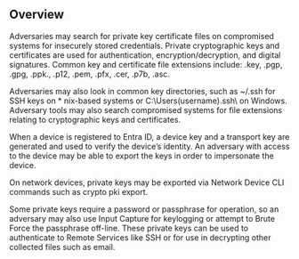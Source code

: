 ## Overview

Adversaries may search for private key certificate files on compromised systems for insecurely stored credentials. Private cryptographic keys and certificates are used for authentication, encryption/decryption, and digital signatures. Common key and certificate file extensions include: .key, .pgp, .gpg, .ppk., .p12, .pem, .pfx, .cer, .p7b, .asc.

Adversaries may also look in common key directories, such as ~/.ssh for SSH keys on * nix-based systems or C:\Users\(username)\.ssh\ on Windows. Adversary tools may also search compromised systems for file extensions relating to cryptographic keys and certificates.

When a device is registered to Entra ID, a device key and a transport key are generated and used to verify the device’s identity. An adversary with access to the device may be able to export the keys in order to impersonate the device.

On network devices, private keys may be exported via Network Device CLI commands such as crypto pki export.

Some private keys require a password or passphrase for operation, so an adversary may also use Input Capture for keylogging or attempt to Brute Force the passphrase off-line. These private keys can be used to authenticate to Remote Services like SSH or for use in decrypting other collected files such as email.